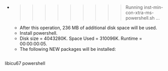 * >>>>>>>>> Running inst-min-con-xtra-ms-powershell.sh ...
  * After this operation, 236 MB of additional disk space will be used.
  * Install powershell.
  * Disk size = 4043280K. Space Used = 310096K. Runtime = 00:00:00:05.
  * The following NEW packages will be installed:
  ```bash
libicu67 powershell
  ```
